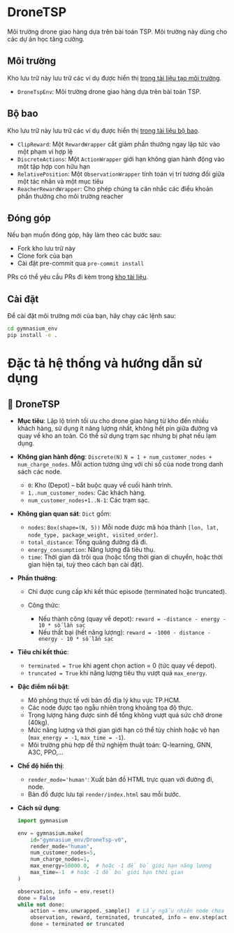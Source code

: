 # DroneTSP

Môi trường drone giao hàng dựa trên bài toán TSP. Môi trường này dùng cho các dự án học tăng cường.

## Môi trường

Kho lưu trữ này lưu trữ các ví dụ được hiển thị [trong tài liệu tạo môi trường](https://gymnasium.farama.org/tutorials/gymnasium_basics/environment_creation/).

- `DroneTspEnv`: Môi trường drone giao hàng dựa trên bài toán TSP.

## Bộ bao

Kho lưu trữ này lưu trữ các ví dụ được hiển thị [trong tài liệu bộ bao](https://gymnasium.farama.org/api/wrappers/).

- `ClipReward`: Một `RewardWrapper` cắt giảm phần thưởng ngay lập tức vào một phạm vi hợp lệ
- `DiscreteActions`: Một `ActionWrapper` giới hạn không gian hành động vào một tập hợp con hữu hạn
- `RelativePosition`: Một `ObservationWrapper` tính toán vị trí tương đối giữa một tác nhân và một mục tiêu
- `ReacherRewardWrapper`: Cho phép chúng ta cân nhắc các điều khoản phần thưởng cho môi trường reacher

## Đóng góp

Nếu bạn muốn đóng góp, hãy làm theo các bước sau:

- Fork kho lưu trữ này
- Clone fork của bạn
- Cài đặt pre-commit qua `pre-commit install`

PRs có thể yêu cầu PRs đi kèm trong [kho tài liệu](https://github.com/Farama-Foundation/Gymnasium/tree/main/docs).

## Cài đặt

Để cài đặt môi trường mới của bạn, hãy chạy các lệnh sau:

```bash
cd gymnasium_env
pip install -e .
```

# Đặc tả hệ thống và hướng dẫn sử dụng

## 🚁 DroneTSP

- **Mục tiêu**:
  Lập lộ trình tối ưu cho drone giao hàng từ kho đến nhiều khách hàng, sử dụng ít năng lượng nhất, không hết pin giữa đường và quay về kho an toàn. Có thể sử dụng trạm sạc nhưng bị phạt nếu lạm dụng.

- **Không gian hành động**: `Discrete(N)`
  `N = 1 + num_customer_nodes + num_charge_nodes`.
  Mỗi action tương ứng với chỉ số của node trong danh sách các node.

  - `0`: Kho (Depot) – bắt buộc quay về cuối hành trình.
  - `1..num_customer_nodes`: Các khách hàng.
  - `num_customer_nodes+1..N-1`: Các trạm sạc.

- **Không gian quan sát**: `Dict` gồm:

  - `nodes`: `Box(shape=(N, 5))`
    Mỗi node được mã hóa thành `[lon, lat, node_type, package_weight, visited_order]`.
  - `total_distance`: Tổng quãng đường đã đi.
  - `energy_consumption`: Năng lượng đã tiêu thụ.
  - `time`: Thời gian đã trôi qua (hoặc tổng thời gian di chuyển, hoặc thời gian hiện tại, tuỳ theo cách bạn cài đặt).

- **Phần thưởng**:

  - Chỉ được cung cấp khi kết thúc episode (terminated hoặc truncated).
  - Công thức:

    - Nếu thành công (quay về depot):
      `reward = -distance - energy - 10 * số lần sạc`
    - Nếu thất bại (hết năng lượng):
      `reward = -1000 - distance - energy - 10 * số lần sạc`

- **Tiêu chí kết thúc**:

  - `terminated = True` khi agent chọn action = 0 (tức quay về depot).
  - `truncated = True` khi năng lượng tiêu thụ vượt quá `max_energy`.

- **Đặc điểm nổi bật**:

  - Mô phỏng thực tế với bản đồ địa lý khu vực TP.HCM.
  - Các node được tạo ngẫu nhiên trong khoảng tọa độ thực.
  - Trọng lượng hàng được sinh để tổng không vượt quá sức chở drone (40kg).
  - Mức năng lượng và thời gian giới hạn có thể tùy chỉnh hoặc vô hạn (`max_energy = -1`, `max_time = -1`).
  - Môi trường phù hợp để thử nghiệm thuật toán: Q-learning, GNN, A3C, PPO,...

- **Chế độ hiển thị**:

  - `render_mode='human'`: Xuất bản đồ HTML trực quan với đường đi, node.
  - Bản đồ được lưu tại `render/index.html` sau mỗi bước.

- **Cách sử dụng**:

  ```python
  import gymnasium

  env = gymnasium.make(
      id="gymnasium_env/DroneTsp-v0",
      render_mode="human",
      num_customer_nodes=5,
      num_charge_nodes=1,
      max_energy=50000.0,  # hoặc -1 để bỏ giới hạn năng lượng
      max_time=-1  # hoặc -1 để bỏ giới hạn thời gian
  )

  observation, info = env.reset()
  done = False
  while not done:
      action = env.unwrapped._sample()  # Lấy ngẫu nhiên node chưa đi
      observation, reward, terminated, truncated, info = env.step(action)
      done = terminated or truncated
  ```
